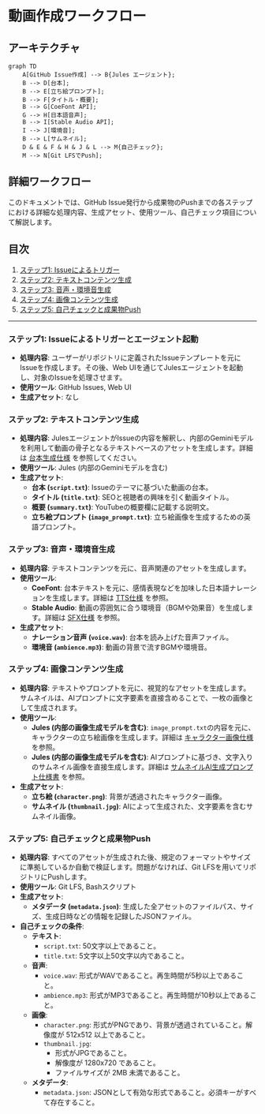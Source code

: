 # 動画作成ワークフロー

## アーキテクチャ

```mermaid
graph TD
    A[GitHub Issue作成] --> B{Jules エージェント};
    B --> D[台本];
    B --> E[立ち絵プロンプト];
    B --> F[タイトル・概要];
    B --> G[CoeFont API];
    G --> H[日本語音声];
    B --> I[Stable Audio API];
    I --> J[環境音];
    B --> L[サムネイル];
    D & E & F & H & J & L --> M{自己チェック};
    M --> N[Git LFSでPush];
```

## 詳細ワークフロー

このドキュメントでは、GitHub Issue発行から成果物のPushまでの各ステップにおける詳細な処理内容、生成アセット、使用ツール、自己チェック項目について解説します。

## 目次
1. [ステップ1: Issueによるトリガー](#ステップ1-issueによるトリガー)
2. [ステップ2: テキストコンテンツ生成](#ステップ2-テキストコンテンツ生成)
3. [ステップ3: 音声・環境音生成](#ステップ3-音声環境音生成)
4. [ステップ4: 画像コンテンツ生成](#ステップ4-画像コンテンツ生成)
5. [ステップ5: 自己チェックと成果物Push](#ステップ5-自己チェックと成果物push)

---

### ステップ1: Issueによるトリガーとエージェント起動

- **処理内容**: ユーザーがリポジトリに定義されたIssueテンプレートを元にIssueを作成します。その後、Web UIを通じてJulesエージェントを起動し、対象のIssueを処理させます。
- **使用ツール**: GitHub Issues, Web UI
- **生成アセット**: なし

### ステップ2: テキストコンテンツ生成

- **処理内容**: JulesエージェントがIssueの内容を解釈し、内部のGeminiモデルを利用して動画の骨子となるテキストベースのアセットを生成します。詳細は [台本生成仕様](./03_script_spec.md) を参照してください。
- **使用ツール**: Jules (内部のGeminiモデルを含む)
- **生成アセット**:
    - **台本 (`script.txt`)**: Issueのテーマに基づいた動画の台本。
    - **タイトル (`title.txt`)**: SEOと視聴者の興味を引く動画タイトル。
    - **概要 (`summary.txt`)**: YouTubeの概要欄に記載する説明文。
    - **立ち絵プロンプト (`image_prompt.txt`)**: 立ち絵画像を生成するための英語プロンプト。

### ステップ3: 音声・環境音生成

- **処理内容**: テキストコンテンツを元に、音声関連のアセットを生成します。
- **使用ツール**:
    - **CoeFont**: 台本テキストを元に、感情表現などを加味した日本語ナレーションを生成します。詳細は [TTS仕様](./05_tts_spec.md) を参照。
    - **Stable Audio**: 動画の雰囲気に合う環境音（BGMや効果音）を生成します。詳細は [SFX仕様](./06_sfx_spec.md) を参照。
- **生成アセット**:
    - **ナレーション音声 (`voice.wav`)**: 台本を読み上げた音声ファイル。
    - **環境音 (`ambience.mp3`)**: 動画の背景で流すBGMや環境音。

### ステップ4: 画像コンテンツ生成

- **処理内容**: テキストやプロンプトを元に、視覚的なアセットを生成します。サムネイルは、AIプロンプトに文字要素を直接含めることで、一枚の画像として生成されます。
- **使用ツール**:
    - **Jules (内部の画像生成モデルを含む)**: `image_prompt.txt`の内容を元に、キャラクターの立ち絵画像を生成します。詳細は [キャラクター画像仕様](./04_character_image_spec.md) を参照。
    - **Jules (内部の画像生成モデルを含む)**: AIプロンプトに基づき、文字入りのサムネイル画像を直接生成します。詳細は [サムネイルAI生成プロンプト仕様書](./05_thumbnail_design_spec.md) を参照。
- **生成アセット**:
    - **立ち絵 (`character.png`)**: 背景が透過されたキャラクター画像。
    - **サムネイル (`thumbnail.jpg`)**: AIによって生成された、文字要素を含むサムネイル画像。

### ステップ5: 自己チェックと成果物Push

- **処理内容**: すべてのアセットが生成された後、規定のフォーマットやサイズに準拠しているか自動で検証します。問題がなければ、Git LFSを用いてリポジトリにPushします。
- **使用ツール**: Git LFS, Bashスクリプト
- **生成アセット**:
    - **メタデータ (`metadata.json`)**: 生成した全アセットのファイルパス、サイズ、生成日時などの情報を記録したJSONファイル。
- **自己チェックの条件**:
    - **テキスト**:
        - `script.txt`: 50文字以上であること。
        - `title.txt`: 5文字以上50文字以内であること。
    - **音声**:
        - `voice.wav`: 形式がWAVであること。再生時間が5秒以上であること。
        - `ambience.mp3`: 形式がMP3であること。再生時間が10秒以上であること。
    - **画像**:
        - `character.png`: 形式がPNGであり、背景が透過されていること。解像度が 512x512 以上であること。
        - `thumbnail.jpg`:
            - 形式がJPGであること。
            - 解像度が 1280x720 であること。
            - ファイルサイズが 2MB 未満であること。
    - **メタデータ**:
        - `metadata.json`: JSONとして有効な形式であること。必須キーがすべて存在すること。
